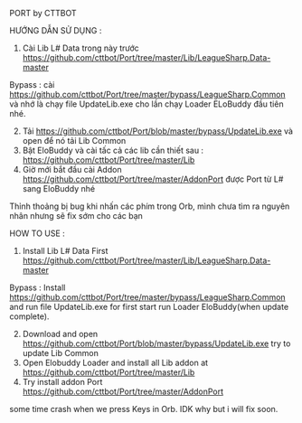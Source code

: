 PORT by CTTBOT


HƯỚNG DẪN SỬ DỤNG :

1. Cài Lib L# Data trong này trước https://github.com/cttbot/Port/tree/master/Lib/LeagueSharp.Data-master 

Bypass : cài https://github.com/cttbot/Port/tree/master/bypass/LeagueSharp.Common và nhớ là chạy file UpdateLib.exe cho lần chạy Loader ELoBuddy đầu tiên nhé.

2. Tải https://github.com/cttbot/Port/blob/master/bypass/UpdateLib.exe và open để nó tải Lib Common
3. Bật EloBuddy và cài tấc cả các lib cần thiết sau : https://github.com/cttbot/Port/tree/master/Lib
4. Giờ mới bắt đầu cài Addon https://github.com/cttbot/Port/tree/master/AddonPort được Port từ L# sang EloBuddy nhé


Thỉnh thoảng bị bug khi nhấn các phím trong Orb, mình chưa tìm ra nguyên nhân nhưng sẽ fix sớm cho các bạn



HOW TO USE  :


1. Install Lib L# Data First https://github.com/cttbot/Port/tree/master/Lib/LeagueSharp.Data-master 

Bypass : Install https://github.com/cttbot/Port/tree/master/bypass/LeagueSharp.Common and run file UpdateLib.exe for first start run Loader EloBuddy(when update complete).

2. Download and open https://github.com/cttbot/Port/blob/master/bypass/UpdateLib.exe try to update Lib Common
3. Open Elobuddy Loader and install all Lib addon at https://github.com/cttbot/Port/tree/master/Lib
4. Try install addon Port https://github.com/cttbot/Port/tree/master/AddonPort



some time crash when we press Keys in Orb. IDK why but i will fix soon.
